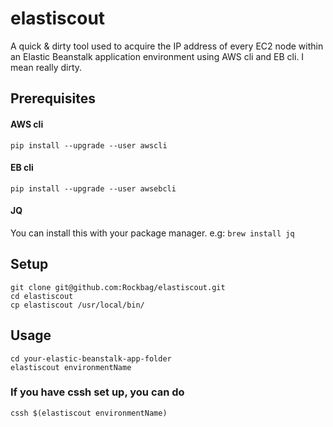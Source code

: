 # elastiscout
A quick &amp; dirty tool used to acquire the IP address of every EC2 node within an Elastic Beanstalk application environment using AWS cli and EB cli.
I mean really dirty. 

## Prerequisites
#### AWS cli
`pip install --upgrade --user awscli`

#### EB cli
`pip install --upgrade --user awsebcli`

#### JQ
You can install this with your package manager. e.g:
`brew install jq`


## Setup

```
git clone git@github.com:Rockbag/elastiscout.git
cd elastiscout
cp elastiscout /usr/local/bin/
```

## Usage
```
cd your-elastic-beanstalk-app-folder
elastiscout environmentName
```

### If you have cssh set up, you can do
`cssh $(elastiscout environmentName)`
